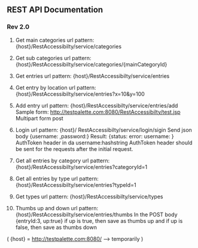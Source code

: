 ## REST API Documentation ##
### Rev 2.0 ###


1. Get main categories
url pattern: {host}/RestAccessibilty/service/categories

2. Get sub categories
url pattern: {host}/RestAccessibilty/service/categories/{mainCategoryId}

3. Get entries
url pattern: {host}/RestAccessibilty/service/entries

4. Get entry by location
url pattern: {host}/RestAccessibilty/service/entries?x=10&y=100

5. Add entry
url pattern: {host}/RestAccessibilty/service/entries/add
Sample form: http://testpalette.com:8080/RestAccessibilty/test.jsp
Multipart form post

6. Login
url pattern: {host}/ RestAccessibilty/service/login/sigin
Send json body {username: ,password:}
Result: {status: error: username: }
AuthToken header in da username:hashstring
AuthToken header should be sent for the requests after the initial request.

7. Get all entries by category
url pattern: {host}/RestAccessibilty/service/entries?categoryId=1

8. Get all entries by type
url pattern: {host}/RestAccessibilty/service/entries?typeId=1

9. Get types
url pattern: {host}/RestAccessibilty/service/types

10. Thumbs up and down
url pattern: {host}/RestAccessibilty/service/entries/thumbs
In the POST body {entryId:3, up:true} if up is true, then save as thumbs up and if up is false, then save as thumbs down

( {host} = http://testpalette.com:8080/ --> temporarily )